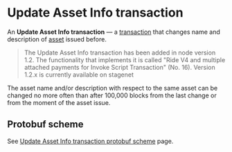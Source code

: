 # Update Asset Info transaction

An **Update Asset Info transaction** — a [transaction](/blockchain/transaction.md) that changes name and description of [asset](/blockchain/token.md) issued before.

> The Update Asset Info transaction has been added in node version 1.2. The functionality that implements it is called "Ride V4 and multiple attached payments for Invoke Script Transaction" (No. 16).
Version 1.2.x is currently available on stagenet

The asset name and/or description with respect to the same asset can be changed no more often than after 100,000 blocks from the last change or from the moment of the asset issue.

## Protobuf scheme

See [Update Asset Info transaction protobuf scheme](/blockchain/binary-format/transaction-protobuf-scheme/update-asset-info-transaction-protobuf-scheme.md) page.
